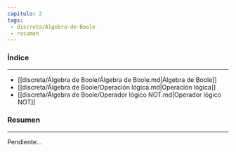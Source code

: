 ```yaml
---
capitulo: 2
tags: 
 - discreta/Álgebra-de-Boole
 - resumen
---
```

### Índice 
---
* [[discreta/Álgebra de Boole/Álgebra de Boole.md|Álgebra de Boole]]
* [[discreta/Álgebra de Boole/Operación lógica.md|Operación lógica]]
* [[discreta/Álgebra de Boole/Operador lógico NOT.md|Operador lógico NOT]]

### Resumen
---
Pendiente...